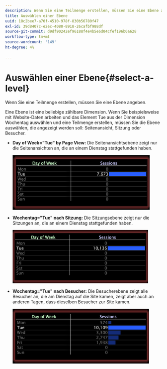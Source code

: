 ```yaml
---
description: Wenn Sie eine Teilmenge erstellen, müssen Sie eine Ebene angeben.
title: Auswählen einer Ebene
uuid: 18c2bee7-a70f-4510-978f-830b56780f47
exl-id: 39d8407c-e2ec-4080-8918-26cafbf988df
source-git-commit: d9df90242ef96188f4e4b5e6d04cfef196b0a628
workflow-type: tm+mt
source-wordcount: '149'
ht-degree: 4%

---
```


# Auswählen einer Ebene{#select-a-level}

Wenn Sie eine Teilmenge erstellen, müssen Sie eine Ebene angeben.

Eine Ebene ist eine beliebige zählbare Dimension. Wenn Sie beispielsweise mit Website-Daten arbeiten und das Element Tue aus der Dimension Wochentag auswählen und eine Teilmenge erstellen, müssen Sie die Ebene auswählen, die angezeigt werden soll: Seitenansicht, Sitzung oder Besucher.

* **Day of Week=&quot;Tue&quot; by Page View:**  Die Seitenansichtsebene zeigt nur die Seitenansichten an, die an einem Dienstag stattgefunden haben.

   ![](assets/vis_Subset_byPageView.png)

* **Wochentag=&quot;Tue&quot; nach Sitzung:**  Die Sitzungsebene zeigt nur die Sitzungen an, die an einem Dienstag stattgefunden haben.

   ![](assets/vis_Subset_bySession.png)

* **Wochentag=&quot;Tue&quot; nach Besucher:** Die Besucherebene zeigt alle Besucher an, die am Dienstag auf die Site kamen, zeigt aber auch an anderen Tagen, dass dieselben Besucher zur Site kamen.

   ![](assets/vis_Subset_byVisitor.png)
